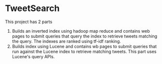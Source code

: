 TweetSearch
===========

This project has 2 parts 
1) Builds an inverted index using hadoop map reduce and contains web pages to submit queries that query the
index to retrieve tweets matching the query. The indexes are ranked using tf-idf ranking.
2) Builds index using Lucene and contains wb pages to submit queries that run against the Lucene index to 
retrieve matching tweets. This part uses Lucene's query APIs. 
